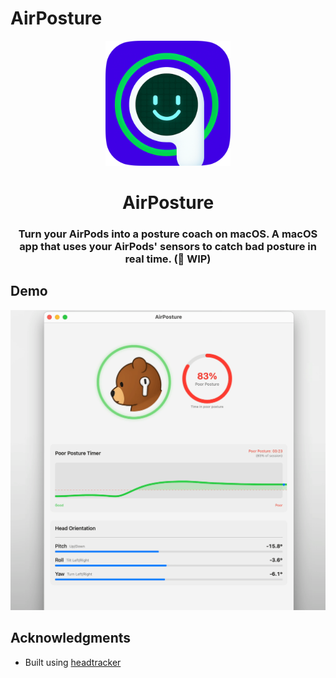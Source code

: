 # AirPosture

<p align="center">
<img src="App-Assets/A1.png" width="200" height="200" />
<h1 align="center">AirPosture</h1>
<h3 align="center">Turn your AirPods into a posture coach on macOS. A macOS app that uses your AirPods' sensors to catch bad posture in real time. (🔨 WIP)</h3> 
</p>

## Demo

<div align="center">
    <img src="App-Assets/Air.gif" alt="demo" width="700" />
</div>


## Acknowledgments

- Built using [headtracker](https://github.com/ctxzz/HeadTrackerApp)
